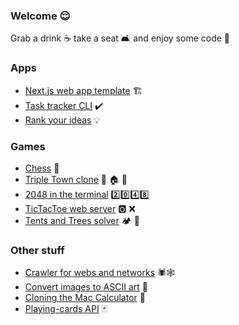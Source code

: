 ### Welcome 😌

Grab a drink ☕️ take a seat 🛋️ and enjoy some code 👀

### Apps

- [Next.js web app template](https://github.com/Frezzle/template-nextjs) 🏗️
- [Task tracker CLI](https://github.com/Frezzle/todo) ✔️
- [Rank your ideas](https://github.com/Frezzle/idearank) 💡

### Games

- [Chess](https://github.com/Frezzle/chess) 🐴
- [Triple Town clone](https://github.com/Frezzle/triple-town-clone) 🌳 🏠 🏰
- [2048 in the terminal](https://github.com/Frezzle/2048) 2️⃣0️⃣4️⃣8️⃣
- [TicTacToe web server](https://github.com/Frezzle/noxes) 🅾️ ❌
- [Tents and Trees solver](https://github.com/Frezzle/tents-and-trees-solver) 🏕️ 🌳

### Other stuff

- [Crawler for webs and networks](https://github.com/Frezzle/crawler) 🕷🕸
- [Convert images to ASCII art](https://github.com/Frezzle/image2ascii) 🎨
- [Cloning the Mac Calculator](https://github.com/Frezzle/mac-calculator-clone) 🔢
- [Playing-cards API](https://github.com/Frezzle/dex) 🃏

<!--
**Frezzle/frezzle** is a ✨ _special_ ✨ repository because its `README.md` (this file) appears on your GitHub profile.

Here are some ideas to get you started:

- 🔭 I’m currently working on ...
- 🌱 I’m currently learning ...
- 👯 I’m looking to collaborate on ...
- 🤔 I’m looking for help with ...
- 💬 Ask me about ...
- 📫 How to reach me: ...
- 😄 Pronouns: ...
- ⚡ Fun fact: ...
-->

